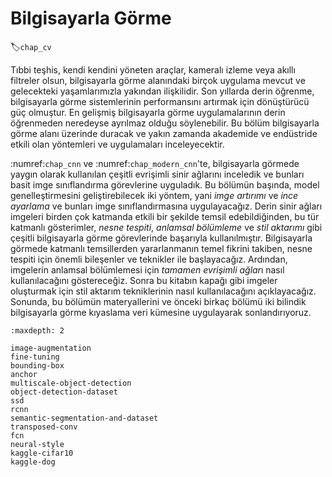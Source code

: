 # Bilgisayarla Görme
:label:`chap_cv`

Tıbbi teşhis, kendi kendini yöneten araçlar, kameralı izleme veya akıllı filtreler olsun, bilgisayarla görme alanındaki birçok uygulama mevcut ve gelecekteki yaşamlarımızla yakından ilişkilidir. Son yıllarda derin öğrenme, bilgisayarla görme sistemlerinin performansını artırmak için dönüştürücü güç olmuştur. En gelişmiş bilgisayarla görme uygulamalarının derin öğrenmeden neredeyse ayrılmaz olduğu söylenebilir. Bu bölüm bilgisayarla görme alanı üzerinde duracak ve yakın zamanda akademide ve endüstride etkili olan yöntemleri ve uygulamaları inceleyecektir. 

:numref:`chap_cnn` ve :numref:`chap_modern_cnn`'te, bilgisayarla görmede yaygın olarak kullanılan çeşitli evrişimli sinir ağlarını inceledik ve bunları basit imge sınıflandırma görevlerine uyguladık. Bu bölümün başında, model genelleştirmesini geliştirebilecek iki yöntem, yani *imge artırımı* ve *ince ayarlama* ve bunları imge sınıflandırmasına uygulayacağız. Derin sinir ağları imgeleri birden çok katmanda etkili bir şekilde temsil edebildiğinden, bu tür katmanlı gösterimler, *nesne tespiti*, *anlamsal bölümleme* ve *stil aktarımı* gibi çeşitli bilgisayarla görme görevlerinde başarıyla kullanılmıştır. Bilgisayarla görmede katmanlı temsillerden yararlanmanın temel fikrini takiben, nesne tespiti için önemli bileşenler ve teknikler ile başlayacağız. Ardından, imgelerin anlamsal bölümlemesi için *tamamen evrişimli ağlar*ı nasıl kullanılacağını göstereceğiz. Sonra bu kitabın kapağı gibi imgeler oluşturmak için stil aktarım tekniklerinin nasıl kullanılacağını açıklayacağız. Sonunda, bu bölümün materyallerini ve önceki birkaç bölümü iki bilindik bilgisayarla görme kıyaslama veri kümesine uygulayarak sonlandırıyoruz.

```toc
:maxdepth: 2

image-augmentation
fine-tuning
bounding-box
anchor
multiscale-object-detection
object-detection-dataset
ssd
rcnn
semantic-segmentation-and-dataset
transposed-conv
fcn
neural-style
kaggle-cifar10
kaggle-dog
```
